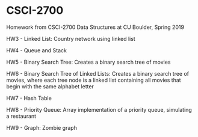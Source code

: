 # CSCI-2700
Homework from CSCI-2700 Data Structures at CU Boulder, Spring 2019

HW3 - Linked List: Country network using linked list

HW4 - Queue and Stack

HW5 - Binary Search Tree: Creates a binary search tree of movies

HW6 - Binary Search Tree of Linked Lists: Creates a binary search tree of movies, where each tree node is a linked list containing all movies that begin with the same alphabet letter

HW7 - Hash Table

HW8 - Priority Queue: Array implementation of a priority queue, simulating a restaurant

HW9 - Graph: Zombie graph
